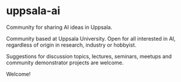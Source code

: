 # uppsala-ai
Community for sharing AI ideas in Uppsala. 

Community based at Uppsala University. Open for all interested in AI, regardless of origin in research, industry or hobbyist.

Suggestions for discussion topics, lectures, seminars, meetups and community demonstrator projects are welcome. 

Welcome!
